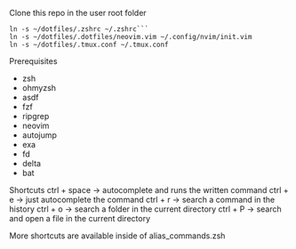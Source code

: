 Clone this repo in the user root folder
```
ln -s ~/dotfiles/.zshrc ~/.zshrc```
ln -s ~/dotfiles/.dotfiles/neovim.vim ~/.config/nvim/init.vim
ln -s ~/dotfiles/.tmux.conf ~/.tmux.conf
```

Prerequisites 
- zsh
- ohmyzsh
- asdf
- fzf
- ripgrep
- neovim
- autojump
- exa
- fd
- delta
- bat


Shortcuts
ctrl + space -> autocomplete and runs the written command
ctrl + e -> just autocomplete the command
ctrl + r -> search a command in the history
ctrl + o -> search a folder in the current directory
ctrl + P -> search and open a file in the current directory

More shortcuts are available inside of alias_commands.zsh

